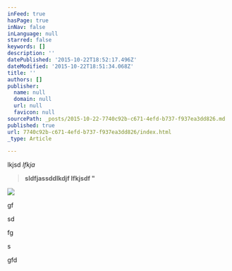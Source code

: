 ```yaml
---
inFeed: true
hasPage: true
inNav: false
inLanguage: null
starred: false
keywords: []
description: ''
datePublished: '2015-10-22T18:52:17.496Z'
dateModified: '2015-10-22T18:51:34.068Z'
title: ''
authors: []
publisher:
  name: null
  domain: null
  url: null
  favicon: null
sourcePath: _posts/2015-10-22-7740c92b-c671-4efd-b737-f937ea3dd826.md
published: true
url: 7740c92b-c671-4efd-b737-f937ea3dd826/index.html
_type: Article

---
```

lkjsd _lfkja_
> 
> **sldfjassddlkdjf lfkjsdf "**

![](https://the-grid-user-content.s3-us-west-2.amazonaws.com/854de419-b9a4-432f-8acc-2b3e17436ddb.jpg)

gf

sd

fg

s

gfd